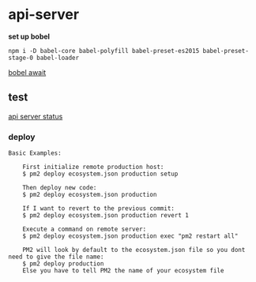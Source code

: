 # api-server

**set up bobel**

```
npm i -D babel-core babel-polyfill babel-preset-es2015 babel-preset-stage-0 babel-loader
```

[bobel await ](http://stackoverflow.com/questions/33527653/babel-6-regeneratorruntime-is-not-defined-with-async-await)


## test

[api server status](http://114.35.96.3/api/v2/scraper)


### deploy

```
Basic Examples:

    First initialize remote production host:
    $ pm2 deploy ecosystem.json production setup

    Then deploy new code:
    $ pm2 deploy ecosystem.json production

    If I want to revert to the previous commit:
    $ pm2 deploy ecosystem.json production revert 1

    Execute a command on remote server:
    $ pm2 deploy ecosystem.json production exec "pm2 restart all"

    PM2 will look by default to the ecosystem.json file so you dont need to give the file name:
    $ pm2 deploy production
    Else you have to tell PM2 the name of your ecosystem file
```
